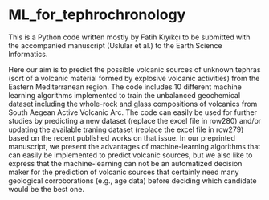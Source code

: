# ML_for_tephrochronology 
This is a Python code written mostly by Fatih Kıyıkçı to be submitted with the accompanied manuscript (Uslular et al.) to the Earth Science Informatics.

Here our aim is to predict the possible volcanic sources of unknown tephras (sort of a volcanic material formed by explosive volcanic activities) from the Eastern Mediterranean region. The code includes 10 different machine learning algorithms implemented to train the unbalanced geochemical dataset including the whole-rock and glass compositions of volcanics from South Aegean Active Volcanic Arc. The code can easily be used for further studies by predicting a new dataset (replace the excel file in row280) and/or updating the available traning dataset (replace the excel file in row279) based on the recent published works on that issue. In our preprinted manuscript, we present the advantages of machine-learning algorithms that can easily be implemented to predict volcanic sources, but we also like to express that the machine-learning can not be an automatized decision maker for the prediction of volcanic sources that certainly need many geological corroborations (e.g., age data) before deciding which candidate would be the best one.  

